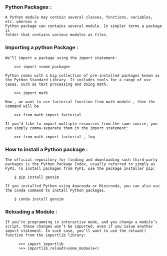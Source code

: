 ### Python Packages :

    A Python module may contain several classes, functions, variables, etc. whereas a 
    Python package can contains several module. In simpler terms a package is 
    folder that contains various modules as files.

###  Importing a python Package :

    We’ll import a package using the import statement:

        >>> import <some_package>

    Python comes with a big collection of pre-installed packages known as the Python Standard Library. It includes tools for a range of use cases, such as text processing and doing math.

        >>> import math

    Now , we want to use factorial function from math module , then the command will be 

        >>> from math import factorial

    If you’d like to import multiple resources from the same source, you can simply comma-separate them in the import statement:

        >>> from math import factorial , log

### How to install a Python package :

    The official repository for finding and downloading such third-party packages is the Python Package Index, usually referred to simply as PyPI. To install packages from PyPI, use the package installer pip:

        $ pip install gensim

    If you installed Python using Anaconda or Miniconda, you can also use the conda command to install Python packages.

        $ conda install gensim

### Reloading a Module :

    If you’re programming in interactive mode, and you change a module’s script, these changes won’t be imported, even if you issue another import statement. In such case, you’ll want to use the reload() function from the importlib library:

          >>> import importlib
          >>> importlib.reload(>some_modeule<)  
